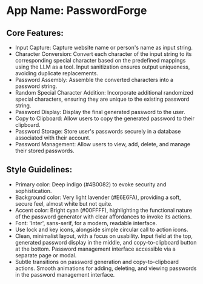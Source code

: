 # **App Name**: PasswordForge

## Core Features:

- Input Capture: Capture website name or person's name as input string.
- Character Conversion: Convert each character of the input string to its corresponding special character based on the predefined mappings using the LLM as a tool. Input sanitization ensures output uniqueness, avoiding duplicate replacements.
- Password Assembly: Assemble the converted characters into a password string.
- Random Special Character Addition: Incorporate additional randomized special characters, ensuring they are unique to the existing password string.
- Password Display: Display the final generated password to the user.
- Copy to Clipboard: Allow users to copy the generated password to their clipboard.
- Password Storage: Store user's passwords securely in a database associated with their account.
- Password Management: Allow users to view, add, delete, and manage their stored passwords.

## Style Guidelines:

- Primary color: Deep indigo (#4B0082) to evoke security and sophistication.
- Background color: Very light lavender (#E6E6FA), providing a soft, secure feel, almost white but not quite.
- Accent color: Bright cyan (#00FFFF), highlighting the functional nature of the password generator with clear affordances to invoke its actions.
- Font: 'Inter', sans-serif, for a modern, readable interface.
- Use lock and key icons, alongside simple circular call to action icons.
- Clean, minimalist layout, with a focus on usability. Input field at the top, generated password display in the middle, and copy-to-clipboard button at the bottom. Password management interface accessible via a separate page or modal.
- Subtle transitions on password generation and copy-to-clipboard actions. Smooth animations for adding, deleting, and viewing passwords in the password management interface.
